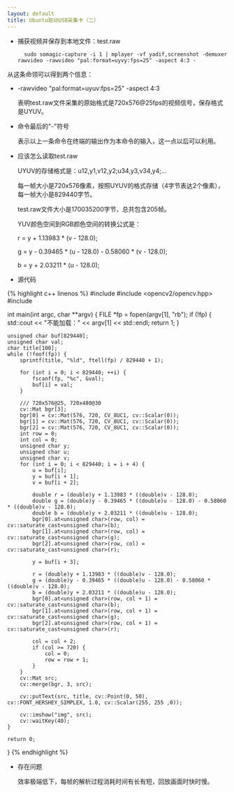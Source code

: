 ```yaml
---
layout: default
title: Ubuntu驱动USB采集卡（二）
---
```

- 捕获视频并保存到本地文件：test.raw

        sudo somagic-capture -i 1 | mplayer -vf yadif,screenshot -demuxer rawvideo -rawvideo "pal:format=uyvy:fps=25" -aspect 4:3 -

从这条命领可以得到两个信息：

- -rawvideo "pal:format=uyuv:fps=25" -aspect 4:3

    表明test.raw文件采集的原始格式是720x576@25fps的视频信号，保存格式是UYUV。
    
- 命令最后的"-"符号

    表示以上一条命令在终端的输出作为本命令的输入，这一点以后可以利用。


- 应该怎么读取test.raw

    UYUV的存储格式是：u12,y1,v12,y2;u34,y3,v34,y4;...
    
    每一帧大小是720x576像素，按照UYUV的格式存储（4字节表达2个像素），每一帧大小是829440字节。
    
    test.raw文件大小是170035200字节，总共包含205帧。
    
    YUV颜色空间到RGB颜色空间的转换公式是：
    
    r = y + 1.13983 * (v - 128.0);
    
    g = y - 0.39465 * (u - 128.0) - 0.58060 * (v - 128.0);
    
    b = y + 2.03211 * (u - 128.0);
    
- 源代码

{% highlight c++ linenos %}
#include <iostream>
#include <opencv2/opencv.hpp>
#include <cstdio>

int main(int argc, char **argv) {
    FILE *fp = fopen(argv[1], "rb");
    if (!fp) {
        std::cout << "不能加载：" << argv[1] << std::endl;
        return 1;
    }

    unsigned char buf[829440];
    unsigned char val;
    char title[100];
    while (!feof(fp)) {
        sprintf(title, "%ld", ftell(fp) / 829440 + 1);

        for (int i = 0; i < 829440; ++i) {
            fscanf(fp, "%c", &val);
            buf[i] = val;
        }

        /// 720x576@25, 720x480@30
        cv::Mat bgr[3];
        bgr[0] = cv::Mat(576, 720, CV_8UC1, cv::Scalar(0));
        bgr[1] = cv::Mat(576, 720, CV_8UC1, cv::Scalar(0));
        bgr[2] = cv::Mat(576, 720, CV_8UC1, cv::Scalar(0));
        int row = 0;
        int col = 0;
        unsigned char y;
        unsigned char u;
        unsigned char v;
        for (int i = 0; i < 829440; i = i + 4) {
            u = buf[i];
            y = buf[i + 1];
            v = buf[i + 2];

            double r = (double)y + 1.13983 * ((double)v - 128.0);
            double g = (double)y - 0.39465 * ((double)u - 128.0) - 0.58060 * ((double)v - 128.0);
            double b = (double)y + 2.03211 * ((double)u - 128.0);
            bgr[0].at<unsigned char>(row, col) = cv::saturate_cast<unsigned char>(b);
            bgr[1].at<unsigned char>(row, col) = cv::saturate_cast<unsigned char>(g);
            bgr[2].at<unsigned char>(row, col) = cv::saturate_cast<unsigned char>(r);

            y = buf[i + 3];

            r = (double)y + 1.13983 * ((double)v - 128.0);
            g = (double)y - 0.39465 * ((double)u - 128.0) - 0.58060 * ((double)v - 128.0);
            b = (double)y + 2.03211 * ((double)u - 128.0);
            bgr[0].at<unsigned char>(row, col + 1) = cv::saturate_cast<unsigned char>(b);
            bgr[1].at<unsigned char>(row, col + 1) = cv::saturate_cast<unsigned char>(g);
            bgr[2].at<unsigned char>(row, col + 1) = cv::saturate_cast<unsigned char>(r);

            col = col + 2;
            if (col >= 720) {
                col = 0;
                row = row + 1;
            }
        }
        cv::Mat src;
        cv::merge(bgr, 3, src);

        cv::putText(src, title, cv::Point(0, 50), cv::FONT_HERSHEY_SIMPLEX, 1.0, cv::Scalar(255, 255 ,0));

        cv::imshow("img", src);
        cv::waitKey(40);
    }

    return 0;
}
{% endhighlight %}

- 存在问题
    
    效率极端低下，每帧的解析过程消耗时间有长有短，回放画面时快时慢。
    
        
